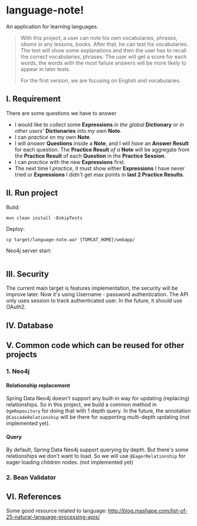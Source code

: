 language-note!
==============
An application for learning languages.

> With this project, a user can note his own vocabularies, phrases, idioms in any lessons, books.
> After that, he can test his vocabularies. The test will show some explanations and then the user has to recall the correct vocabularies, phrases.
> The user will get a score for each words, the words with the most failure answers will be more likely to appear in later tests.
> 
> For the first version, we are focusing on English and vocabularies.

## I. Requirement 
There are some questions we have to answer
 - I would like to _collect_ some **Expressions** _in the global_ **Dictionary** or _in other users'_ **Dictionaries** _into my own_ **Note**.
 - I can _practice_ on my own **Note**.
 - I will _answer_ **Questions** inside a **Note**, and I will _have_ an **Answer Result** for each question. The **Practice Result** _of a_ **Note** will be aggregate from the **Practice Result** of each **Question** in the **Practice Session**. 
 - I can _practice_ with the new **Expressions** first.
 - The next time I _practice_, it must show either **Expressions** I have never tried or **Expressions** I didn't get max points in **last 2 Practice Results**.

## II. Run project
Build:
```
mvn clean install -DskipTests
```

Deploy:
```
cp target/language-note.war {TOMCAT_HOME}/webapp/
```

Neo4j server start:
```
```

## III. Security
The current main target is features implementation, the security will be improve later.
Now it's using Username - password authentication. The API only uses session to track authenticated user.
In the future, it should use OAuth2.

## IV. Database

## V. Common code which can be reused for other projects
### 1. Neo4j
#### Relationship replacement
Spring Data Neo4j doesn't support any built-in way for updating (replacing) relationships.
So in this project, we build a common method in `OgmRepository` for doing that with 1 depth query.
In the future, the annotation `@CascadeRelationship` will be there for supporting multi-depth updating (not implemented yet).

#### Query
By default, Spring Data Neo4j support querying by depth. But there's some relationships we don't want to load.
So we will use ``@EagerRelationship`` for eager loading children nodes. (not implemented yet)

### 2. Bean Validator


## VI. References
Some good resource related to language:
http://blog.mashape.com/list-of-25-natural-language-processing-apis/
